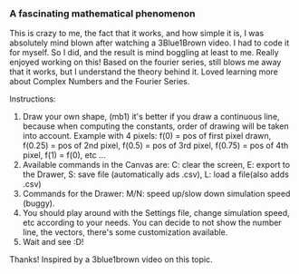 ### A fascinating mathematical phenomenon
This is crazy to me, the fact that it works, and how simple it is, I was absolutely mind blown after watching a 3Blue1Brown video. I had to code it for myself.
So I did, and the result is mind boggling at least to me. Really enjoyed working on this!
Based on the fourier series, still blows me away that it works, but I understand the theory behind it.
Loved learning more about Complex Numbers and the Fourier Series.

Instructions: 
1. Draw your own shape, (mb1) it's better if you draw a continuous line, because when computing the constants, order of drawing will be taken into account. Example with 4 pixels: f(0) = pos of first pixel drawn, f(0.25) = pos of 2nd pixel, f(0.5) = pos of 3rd pixel, f(0.75) = pos of 4th pixel, f(1) = f(0), etc ...
2. Available commands in the Canvas are: C: clear the screen, E: export to the Drawer, S: save file (automatically ads .csv), L: load a file(also adds .csv)
3. Commands for the Drawer: M/N: speed up/slow down simulation speed (buggy).
4. You should play around with the Settings file, change simulation speed, etc according to your needs. You can decide to not show the number line, the vectors, there's some customization available.
5. Wait and see :D!

Thanks! Inspired by a 3blue1brown video on this topic.
